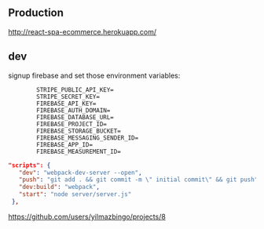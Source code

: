 ## Production

http://react-spa-ecommerce.herokuapp.com/

## dev

signup firebase and set those environment variables:

            STRIPE_PUBLIC_API_KEY=
            STRIPE_SECRET_KEY=
            FIREBASE_API_KEY=
            FIREBASE_AUTH_DOMAIN=
            FIREBASE_DATABASE_URL=
            FIREBASE_PROJECT_ID=
            FIREBASE_STORAGE_BUCKET=
            FIREBASE_MESSAGING_SENDER_ID=
            FIREBASE_APP_ID=
            FIREBASE_MEASUREMENT_ID=

```json
"scripts": {
   "dev": "webpack-dev-server --open",
   "push": "git add . && git commit -m \" initial commit\" && git push",
   "dev:build": "webpack",
   "start": "node server/server.js"
 },
```

https://github.com/users/yilmazbingo/projects/8
